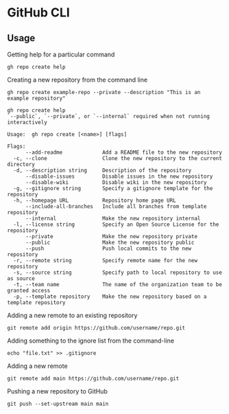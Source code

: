 # GitHub CLI

## Usage

Getting help for a particular command

```Shell
gh repo create help
```

Creating a new repository from the command line

```Shell
gh repo create example-repo --private --description "This is an example repository"
```

```Text
gh repo create help
`--public`, `--private`, or `--internal` required when not running interactively

Usage:  gh repo create [<name>] [flags]

Flags:
      --add-readme             Add a README file to the new repository
  -c, --clone                  Clone the new repository to the current directory
  -d, --description string     Description of the repository
      --disable-issues         Disable issues in the new repository
      --disable-wiki           Disable wiki in the new repository
  -g, --gitignore string       Specify a gitignore template for the repository
  -h, --homepage URL           Repository home page URL
      --include-all-branches   Include all branches from template repository
      --internal               Make the new repository internal
  -l, --license string         Specify an Open Source License for the repository
      --private                Make the new repository private
      --public                 Make the new repository public
      --push                   Push local commits to the new repository
  -r, --remote string          Specify remote name for the new repository
  -s, --source string          Specify path to local repository to use as source
  -t, --team name              The name of the organization team to be granted access
  -p, --template repository    Make the new repository based on a template repository
```

Adding a new remote to an existing repository

```Shell
git remote add origin https://github.com/username/repo.git
```

Adding something to the ignore list from the command-line

```Shell
echo "file.txt" >> .gitignore
```

Adding a new remote

```Shell
git remote add main https://github.com/username/repo.git
```


Pushing a new repository to GitHub

```Shell
git push --set-upstream main main
```

